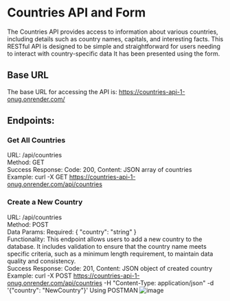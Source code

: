 
# Countries API and Form



The Countries API provides access to information about various countries, including details such as country names, capitals, and interesting facts. This RESTful API is designed to be simple and straightforward for users needing to interact with country-specific data It has been presented using the form.

## Base URL
The base URL for accessing the API is:
https://countries-api-1-onug.onrender.com/

## Endpoints:
### Get All Countries
URL: /api/countries  
Method: GET  
Success Response: Code: 200, Content: JSON array of countries  
Example: curl -X GET https://countries-api-1-onug.onrender.com/api/countries


### Create a New Country
URL: /api/countries  
Method: POST  
Data Params: Required: { "country": "string" }  
Functionality: This endpoint allows users to add a new country to the database. It includes validation to ensure that the country name meets specific criteria, such as a minimum length requirement, to maintain data quality and consistency.  
Success Response: Code: 201, Content: JSON object of created country  
Example: curl -X POST https://countries-api-1-onug.onrender.com/api/countries -H "Content-Type: application/json" -d '{"country": "NewCountry"}'
Using POSTMAN 
![image](https://github.com/kamila-wilczynska/Countries-API/assets/107350829/83fa1db8-a080-4ed7-9782-7cc95c7fd0a5)









